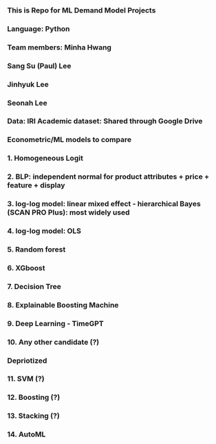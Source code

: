 ### This is Repo for ML Demand Model Projects

### Language: Python

### Team members: Minha Hwang 
###               Sang Su (Paul) Lee
###               Jinhyuk Lee
###               Seonah Lee

### Data: IRI Academic dataset: Shared through Google Drive

### Econometric/ML models to compare
### 1. Homogeneous Logit 
### 2. BLP: independent normal for product attributes + price + feature + display

### 3. log-log model: linear mixed effect - hierarchical Bayes (SCAN PRO Plus): most widely used
### 4. log-log model: OLS
### 5. Random forest 
### 6. XGboost 
### 7. Decision Tree
### 8. Explainable Boosting Machine 
### 9. Deep Learning - TimeGPT
### 10. Any other candidate (?)

### Depriotized
### 11. SVM (?)
### 12. Boosting (?)
### 13. Stacking (?)
### 14. AutoML  
